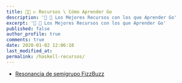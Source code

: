 ```yaml
---
title: 👨‍🚀 ▷ Recursos \ Cómo Aprender Go
description: '🔨 🐍 Los Mejores Recursos con los que Aprender Go'
excerpt: '🔨 🐍 Los Mejores Recursos con los que Aprender Go'
published: false
author_profile: true
comments: true
date: 2020-01-02 12:06:18
last_modified_at: 
permalink: /haskell-recursos/
---
```


* [Resonancia de semigrupo FizzBuzz](https://blog.ploeh.dk/2019/12/30/semigroup-resonance-fizzbuzz/)